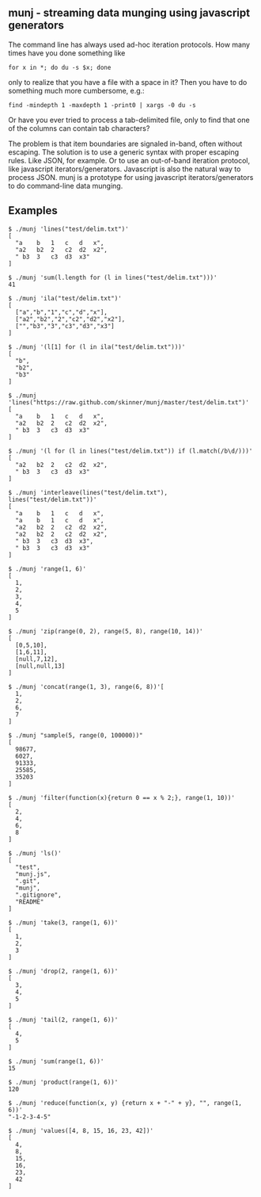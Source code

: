 munj - streaming data munging using javascript generators
---------------------------------------------------------

The command line has always used ad-hoc iteration protocols.  How many
times have you done something like

    for x in *; do du -s $x; done

only to realize that you have a file with a space in it?  Then you
have to do something much more cumbersome, e.g.:

    find -mindepth 1 -maxdepth 1 -print0 | xargs -0 du -s


Or have you ever tried to process a tab-delimited file, only to find
that one of the columns can contain tab characters?

The problem is that item boundaries are signaled in-band, often
without escaping.  The solution is to use a generic syntax with proper
escaping rules.  Like JSON, for example.  Or to use an out-of-band
iteration protocol, like javascript iterators/generators.  Javascript
is also the natural way to process JSON.  munj is a prototype for
using javascript iterators/generators to do command-line data munging.

Examples
--------

    $ ./munj 'lines("test/delim.txt")'
    [
      "a	b	1	c	d	x",
      "a2	b2	2	c2	d2	x2",
      "	b3	3	c3	d3	x3"
    ]
    
    $ ./munj 'sum(l.length for (l in lines("test/delim.txt")))'
    41
    
    $ ./munj 'ila("test/delim.txt")'
    [
      ["a","b","1","c","d","x"],
      ["a2","b2","2","c2","d2","x2"],
      ["","b3","3","c3","d3","x3"]
    ]
    
    $ ./munj '(l[1] for (l in ila("test/delim.txt")))'
    [
      "b",
      "b2",
      "b3"
    ]
    
    $ ./munj 'lines("https://raw.github.com/skinner/munj/master/test/delim.txt")'
    [
      "a	b	1	c	d	x",
      "a2	b2	2	c2	d2	x2",
      "	b3	3	c3	d3	x3"
    ]
    
    $ ./munj '(l for (l in lines("test/delim.txt")) if (l.match(/b\d/)))'
    [
      "a2	b2	2	c2	d2	x2",
      "	b3	3	c3	d3	x3"
    ]
    
    $ ./munj 'interleave(lines("test/delim.txt"), lines("test/delim.txt"))'
    [
      "a	b	1	c	d	x",
      "a	b	1	c	d	x",
      "a2	b2	2	c2	d2	x2",
      "a2	b2	2	c2	d2	x2",
      "	b3	3	c3	d3	x3",
      "	b3	3	c3	d3	x3"
    ]
    
    $ ./munj 'range(1, 6)'
    [
      1,
      2,
      3,
      4,
      5
    ]
    
    $ ./munj 'zip(range(0, 2), range(5, 8), range(10, 14))'
    [
      [0,5,10],
      [1,6,11],
      [null,7,12],
      [null,null,13]
    ]
    
    $ ./munj 'concat(range(1, 3), range(6, 8))'[
      1,
      2,
      6,
      7
    ]
    
    $ ./munj "sample(5, range(0, 100000))"
    [
      98677,
      6027,
      91333,
      25585,
      35203
    ]
    
    $ ./munj 'filter(function(x){return 0 == x % 2;}, range(1, 10))'
    [
      2,
      4,
      6,
      8
    ]
    
    $ ./munj 'ls()'
    [
      "test",
      "munj.js",
      ".git",
      "munj",
      ".gitignore",
      "README"
    ]
    
    $ ./munj 'take(3, range(1, 6))'
    [
      1,
      2,
      3
    ]
    
    $ ./munj 'drop(2, range(1, 6))'
    [
      3,
      4,
      5
    ]
    
    $ ./munj 'tail(2, range(1, 6))'
    [
      4,
      5
    ]
    
    $ ./munj 'sum(range(1, 6))'
    15
    
    $ ./munj 'product(range(1, 6))'
    120
    
    $ ./munj 'reduce(function(x, y) {return x + "-" + y}, "", range(1, 6))'
    "-1-2-3-4-5"
    
    $ ./munj 'values([4, 8, 15, 16, 23, 42])'
    [
      4,
      8,
      15,
      16,
      23,
      42
    ]
    
